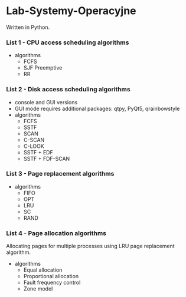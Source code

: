 # Lab-Systemy-Operacyjne
 
Written in Python.

### List 1 - CPU access scheduling algorithms
- algorithms
    - FCFS
    - SJF Preemptive
    - RR

### List 2 - Disk access scheduling algorithms
- console and GUI versions
- GUI mode requires additional packages: qtpy, PyQt5, qrainbowstyle
- algorithms
    - FCFS
    - SSTF
    - SCAN  
    - C-SCAN
    - C-LOOK
    - SSTF + EDF
    - SSTF + FDF-SCAN
  

### List 3 - Page replacement algorithms
- algorithms
    - FIFO
    - OPT
    - LRU  
    - SC
    - RAND
  
### List 4 - Page allocation algorithms
Allocating pages for multiple processes using 
LRU page replacement algorithm.

- algorithms
    - Equal allocation
    - Proportional allocation
    - Fault frequency control  
    - Zone model


